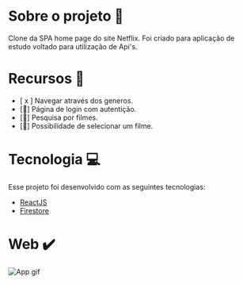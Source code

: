# Sobre o projeto :book:

Clone da SPA home page do site Netflix. Foi criado para aplicação de estudo voltado para utilização de Api's.


# Recursos :pencil:
- [ x ] Navegar através dos generos.
- [🚧] Página de login com autentição.
- [🚧] Pesquisa por filmes.
- [🚧] Possibilidade de selecionar um filme.


# Tecnologia 💻
Esse projeto foi desenvolvido com as seguintes tecnologias:
- [ReactJS](https://pt-br.reactjs.org)
- [Firestore](https://firebase.google.com/)


# Web ✔️
<img src="public/netflixclone.gif" alt="App gif"/>
